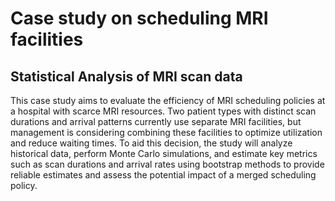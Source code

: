 # Case study on scheduling MRI facilities 

## Statistical Analysis of MRI scan data 

This case study aims to evaluate the efficiency of MRI scheduling policies at a hospital with scarce MRI resources. Two patient types with distinct scan durations and arrival patterns currently use separate MRI facilities, but management is considering combining these facilities to optimize utilization and reduce waiting times. To aid this decision, the study will analyze historical data, perform Monte Carlo simulations, and estimate key metrics such as scan durations and arrival rates using bootstrap methods to provide reliable estimates and assess the potential impact of a merged scheduling policy.
